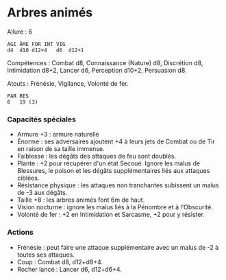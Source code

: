 # Arbres animés

Allure : 6

	AGI	ÂME	FOR	INT	VIG
	d4	d10	d12+4	d6	d12+1

Compétences : Combat d8, Connaissance (Nature) d8, Discrétion d8, Intimidation d8+2, Lancer d6, Perception d10+2, Persuasion d8.

Atouts : Frénésie, Vigilance, Volonté de fer.

	PAR	RES
	6	19 (3)

### Capacités spéciales
- Armure +3 : armure naturelle
- Énorme : ses adversaires ajoutent +4 à leurs jets de Combat ou de Tir en raison de sa taille immense.
- Faiblesse : les dégâts des attaques de feu sont doublés.
- Plante : +2 pour récupérer d'un état Secoué. Ignore les malus de Blessures, le poison et les dégâts supplémentaires liés aux attaques ciblées.
- Résistance physique : les attaques non tranchantes subissent un malus de -3 aux dégâts.
- Taille +8 : les arbres animés font 6m de haut.
- Vision nocturne : ignore les malus liés à la Pénombre et à l'Obscurité.
- Volonté de fer : +2 en Intimidation et Sarcasme, +2 pour y résister.

### Actions
- Frénésie : peut faire une attaque supplémentaire avec un malus de -2 à toutes ses attaques.
- Coup : Combat d8, d12+d8+4.
- Rocher lancé : Lancer d6, d12+d6+4.
